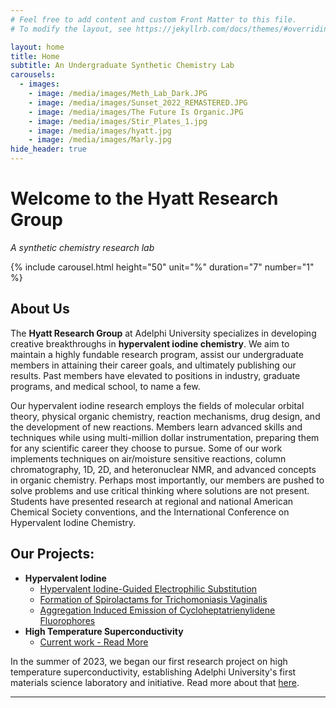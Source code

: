 ```yaml
---
# Feel free to add content and custom Front Matter to this file.
# To modify the layout, see https://jekyllrb.com/docs/themes/#overriding-theme-defaults

layout: home
title: Home
subtitle: An Undergraduate Synthetic Chemistry Lab
carousels:
  - images: 
    - image: /media/images/Meth_Lab_Dark.JPG
    - image: /media/images/Sunset_2022_REMASTERED.JPG
    - image: /media/images/The Future Is Organic.JPG
    - image: /media/images/Stir_Plates_1.jpg
    - image: /media/images/hyatt.jpg
    - image: /media/images/Marly.jpg
hide_header: true
---
```


# Welcome to the Hyatt Research Group
_A synthetic chemistry research lab_

{% include carousel.html height="50" unit="%" duration="7" number="1" %}

## About Us

The **Hyatt Research Group** at Adelphi University specializes in developing creative breakthroughs in **hypervalent iodine chemistry**. We aim to maintain a highly fundable research program, assist our undergraduate members in attaining their career goals, and ultimately publishing our results. Past members have elevated to positions in industry, graduate programs, and medical school, to name a few.

Our hypervalent iodine research employs the fields of molecular orbital theory, physical organic chemistry, reaction mechanisms, drug design, and the development of new reactions. Members learn advanced skills and techniques while using multi-million dollar instrumentation, preparing them for any scientific career they choose to pursue. Some of our work implements techniques on air/moisture sensitive reactions, column chromatography, 1D, 2D, and heteronuclear NMR, and advanced concepts in organic chemistry. Perhaps most importantly, our members are pushed to solve problems and use critical thinking where solutions are not present. Students have presented research at regional and national American Chemical Society conventions, and the International Conference on Hypervalent Iodine Chemistry.

## Our Projects:

* **Hypervalent Iodine**
  * [Hypervalent Iodine-Guided Electrophilic Substitution](/higes/)
  * [Formation of Spirolactams for Trichomoniasis Vaginalis](/spirolactams-trichomoniasis/)
  * [Aggregation Induced Emission of Cycloheptatrienylidene Fluorophores](/cycloheptatrienylidene-fluorophores/)
* **High Temperature Superconductivity**
  * [Current work - Read More](/high-temperature-superconductivity/)

In the summer of 2023, we began our first research project on high temperature superconductivity, establishing Adelphi University's first materials science laboratory and initiative. Read more about that [here](/high-temperature-superconductivity/).

---


